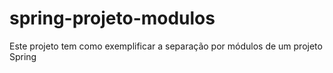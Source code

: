 # spring-projeto-modulos
Este projeto tem como exemplificar a separação por módulos de um projeto Spring

